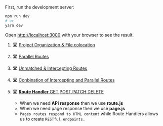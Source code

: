 
First, run the development server:

```bash
npm run dev
# or
yarn dev

```

Open [http://localhost:3000](http://localhost:3000) with your browser to see the result.


1. 🛣️ [Project Organization & File colocation](https://nextjs.org/docs/app/building-your-application/routing/colocation)
2. 🛣️ [Parallel Routes]()
3. 🛣️ [Unmatched & Intercepting Routes]()
4. 🛣️ [Conbination of Intercepting and Parallel Routes]()
5. 🛣️ [**Route Handler** GET,POST,PATCH,DELETE]()

    - When we need **APi response** then we use **route.js**
    - When we need page response then we use **page.js**
    - `Pages routes respond to HTML content` while Route Handlers allows us to create `RESTful endpoints.`


